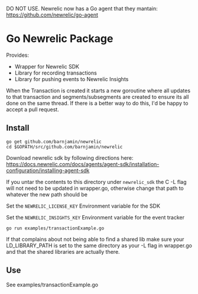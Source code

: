DO NOT USE.  Newrelic now has a Go agent that they mantain: https://github.com/newrelic/go-agent


Go Newrelic Package
====================

Provides:
- Wrapper for Newrelic SDK 
- Library for recording transactions
- Library for pushing events to Newrelic Insights 


When the Transaction is created it starts a new goroutine where all updates to that transaction and segments/subsegments are created to ensure its all done on the same thread. If there is a better way to do this, I'd be happy to accept a pull request.

 
Install
-------

```
go get github.com/barnjamin/newrelic
cd $GOPATH/src/github.com/barnjamin/newrelic
```

Download newrelic sdk by following directions here:
https://docs.newrelic.com/docs/agents/agent-sdk/installation-configuration/installing-agent-sdk

If you untar the contents to this directory under `newrelic_sdk` the C -L flag will not need to be updated in wrapper.go, otherwise change that path to whatever the new path should be


Set the `NEWRELIC_LICENSE_KEY` Environment variable for the SDK

Set the `NEWRELIC_INSIGHTS_KEY` Environment variable for the event tracker

```
go run examples/transactionExample.go
```

If that complains about not being able to find a shared lib make sure your LD_LIBRARY_PATH is set to the same directory as your -L flag in wrapper.go and that the shared libraries are actually there.


Use
----

See examples/transactionExample.go
